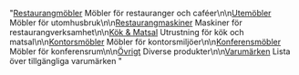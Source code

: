 "[Restaurangmöbler](https://www.azdesign.se/restaurangmobler/) Möbler för restauranger och caféer\n\n[Utemöbler](https://www.azdesign.se/utemobler/) Möbler för utomhusbruk\n\n[Restaurangmaskiner](https://www.azdesign.se/restaurangmaskiner/) Maskiner för restaurangverksamhet\n\n[Kök & Matsal](https://www.azdesign.se/kok-matsal/) Utrustning för kök och matsal\n\n[Kontorsmöbler](https://www.azdesign.se/kontorsmobler/) Möbler för kontorsmiljöer\n\n[Konferensmöbler](https://www.azdesign.se/konferensmobler/) Möbler för konferensrum\n\n[Övrigt](https://www.azdesign.se/ovrigt/) Diverse produkter\n\n[Varumärken](https://www.azdesign.se/varumarken/) Lista över tillgängliga varumärken "